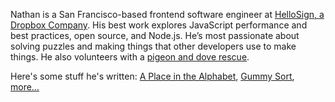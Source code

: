 Nathan is a San Francisco-based frontend software engineer at [HelloSign, a Dropbox Company](https://blog.dropbox.com/topics/company/dropbox-is-acquiring-hellosign-to-improve-document-workflows-for). His best work explores JavaScript performance and best practices, open source, and Node.js. He’s most passionate about solving puzzles and making things that other developers use to make things. He also volunteers with a [pigeon and dove rescue](http://pigeonrescue.org).

Here's some stuff he's written: [A Place in the Alphabet](/a-place-in-the-alphabet), [Gummy Sort](/gummy-sort), [more…](/stuff)
